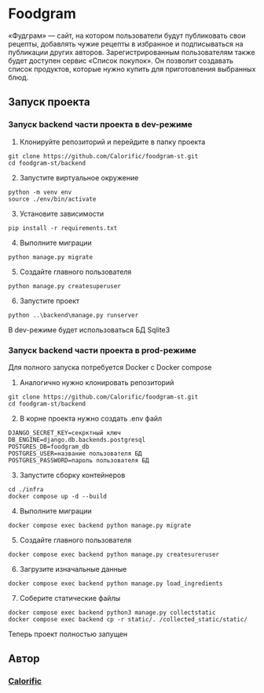 # Foodgram

«Фудграм» — сайт, на котором пользователи будут публиковать свои рецепты, добавлять чужие рецепты в избранное и подписываться на публикации других авторов. Зарегистрированным пользователям также будет доступен сервис «Список покупок». Он позволит создавать список продуктов, которые нужно купить для приготовления выбранных блюд.

## Запуск проекта

### Запуск backend части проекта в dev-режиме
1. Клонируйте репозиторий и перейдите в папку проекта
```commandline
git clone https://github.com/Calorific/foodgram-st.git
cd foodgram-st/backend
```
2. Запустите виртуальное окружение
```commandline
python -m venv env
source ./env/bin/activate
```
3. Установите зависимости
```commandline
pip install -r requirements.txt
```
4. Выполните миграции
```commandline
python manage.py migrate
```
5. Создайте главного пользователя
```commandline
python manage.py createsuperuser
```
6. Запустите проект
```commandline
python ..\backend\manage.py runserver
```
В dev-режиме будет использоваться БД Sqlite3

### Запуск backend части проекта в prod-режиме
Для полного запуска потребуется Docker с Docker compose

1. Аналогично нужно клонировать репозиторий
```commandline
git clone https://github.com/Calorific/foodgram-st.git
cd foodgram-st/backend
```
2. В корне проекта нужно создать .env файл
```
DJANGO_SECRET_KEY=секрктный ключ
DB_ENGINE=django.db.backends.postgresql
POSTGRES_DB=foodgram_db
POSTGRES_USER=название пользователя БД
POSTGRES_PASSWORD=пароль пользователя БД
```
3. Запустите сборку контейнеров 
```commandline
cd ./infra
docker compose up -d --build
```
4. Выполните миграции
```commandline
docker compose exec backend python manage.py migrate
```
5. Создайте главного пользователя
```commandline
docker compose exec backend python manage.py createsureruser
```
6. Загрузите изначальные данные
```commandline
docker compose exec backend python manage.py load_ingredients
```
7. Соберите статические файлы
```commandline
docker compose exec backend python3 manage.py collectstatic
docker compose exec backend cp -r static/. /collected_static/static/
```
Теперь проект полностью запущен

## Автор
### [Calorific](https://github.com/Calorific)